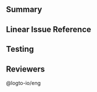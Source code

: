 <!-- MANDATORY -->
## Summary
<!-- Provide detail PR description below -->


<!-- Optional -->
## Linear Issue Reference
<!-- If you PR is not linked to any specific linear task or breaks into multiple sub-PRs. Please list the issue reference here. -->


<!-- MANDATORY -->
## Testing
<!-- How did you test this PR? -->

<!-- MANDATORY -->
## Reviewers
<!-- Update if needed. -->

@logto-io/eng
